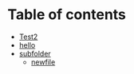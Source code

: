 # Table of contents

* [Test2](README.md)
* [hello](hello.md)
* [subfolder](subfolder/README.md)
  * [newfile](subfolder/newfile.md)

